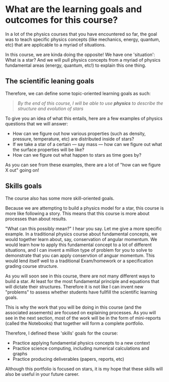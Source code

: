 # What are the learning goals and outcomes for this course?

In a lot of the physics courses that you have encountered so far, the goal was to teach specific physics concepts (like mechanics, energy, quantum, etc) that are applicable to a myriad of situations. 

In this course, we are kinda doing the opposite! We have one 'situation': What is a star? And we will pull physics concepts from a myriad of physics fundamental areas (energy, quantum, etc!) to explain this one thing. 

## The scientific leaning goals

Therefore, we can define some topic-oriented learning goals as such:

>*By the end of this course, I will be able to use **physics** to describe the structure and evolution of stars*

To give you an idea of what this entails, here are a few examples of physics questions that we will answer:
* How can we figure out how various properties (such as density, pressure, temperature, etc) are distributed inside of stars?
* If we take a star of a certain — say mass — how can we figure out what the surface properties will be like?
* How can we figure out what happen to stars as time goes by?

As you can see from these examples, there are a lot of "how can we figure X out" going on!


## Skills goals

The course also has some more skill-oriented goals. 

Because we are attempting to build a physics model for a star, this course is more like following a story. This means that this course is more about processes than about results. 

"What can this possibly mean?" I hear you say. Let me give a more specific example. In a traditional physics course about fundamental concepts, we would together learn about, say, conservation of angular momentum. We would learn how to apply this fundamental concept to a lot of different situations, and I can invent a million type of problem for you to solve to demonstrate that you can apply conservtion of anguar momentum. This would lend itself well to a traditional Exam/homework or a specification grading course structure. 

As you will soon see in this course, there are not many different ways to build a star. At least for the most fundamental principle and equations that will dictate their structures. Therefore it is not like I can invent new "problems" to assess whether students have fullfill the scientific learning goals. 

This is why the work that you will be doing in this course (and the associated assements) are focused on explaining processes. As you will see in the next section, most of the work will be in the form of mini-reports (called the Notebooks) that together will form a complete portfolio. 

Therefore, I defined these 'skills' goals for the course:

* Practice applying fundamental physics concepts to a new context
* Practice science computing, including numerical calculations and graphs
* Practice producing deliverables (papers, reports, etc)

Although this portfolio is focused on stars, it is my hope that these skills will also be useful in your future career. 